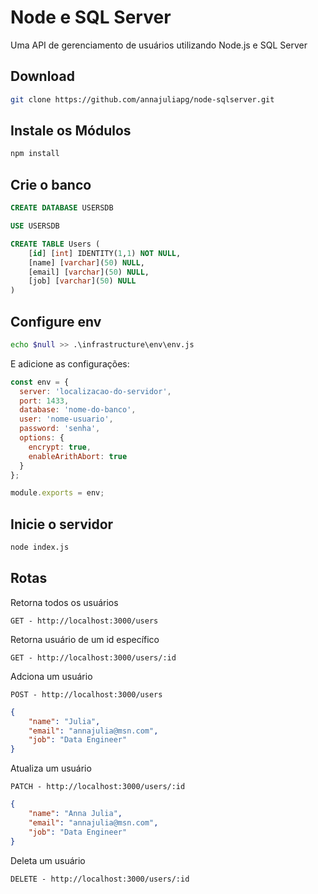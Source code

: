 # Node e SQL Server

Uma API de gerenciamento de usuários utilizando Node.js e SQL Server

## Download

```bash
git clone https://github.com/annajuliapg/node-sqlserver.git
```

## Instale os Módulos

```bash
npm install
```

## Crie o banco
```sql
CREATE DATABASE USERSDB

USE USERSDB

CREATE TABLE Users (
	[id] [int] IDENTITY(1,1) NOT NULL,
	[name] [varchar](50) NULL,
	[email] [varchar](50) NULL,
	[job] [varchar](50) NULL
)
```
## Configure env

```bash
echo $null >> .\infrastructure\env\env.js
```
E adicione as configurações:

```js
const env = {
  server: 'localizacao-do-servidor',
  port: 1433,
  database: 'nome-do-banco',
  user: 'nome-usuario',
  password: 'senha',
  options: {
    encrypt: true,
    enableArithAbort: true
  }
};

module.exports = env;
```

## Inicie o servidor

```bash
node index.js
```

## Rotas

Retorna todos os usuários
```
GET - http://localhost:3000/users
```
Retorna usuário de um id específico
```
GET - http://localhost:3000/users/:id
```
Adciona um usuário
```
POST - http://localhost:3000/users
```
```json
{
    "name": "Julia",
    "email": "annajulia@msn.com",
    "job": "Data Engineer"
}
```
Atualiza um usuário
```
PATCH - http://localhost:3000/users/:id
```
```json
{
    "name": "Anna Julia",
    "email": "annajulia@msn.com",
    "job": "Data Engineer"
}
```
Deleta um usuário

```
DELETE - http://localhost:3000/users/:id
```